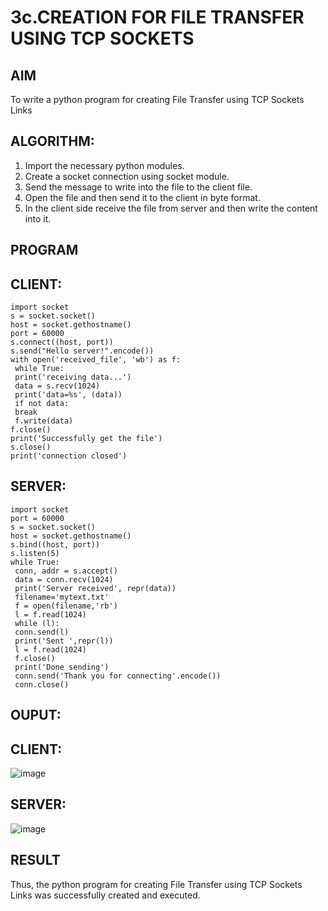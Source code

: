 # 3c.CREATION FOR FILE TRANSFER USING TCP SOCKETS
## AIM
To write a python program for creating File Transfer using TCP Sockets Links
## ALGORITHM:
1. Import the necessary python modules.
2. Create a socket connection using socket module.
3. Send the message to write into the file to the client file.
4. Open the file and then send it to the client in byte format.
5. In the client side receive the file from server and then write the content into it.
## PROGRAM
## CLIENT:
```
import socket
s = socket.socket()
host = socket.gethostname()
port = 60000
s.connect((host, port))
s.send("Hello server!".encode())
with open('received_file', 'wb') as f:
 while True:
 print('receiving data...')
 data = s.recv(1024)
 print('data=%s', (data))
 if not data:
 break
 f.write(data)
f.close()
print('Successfully get the file')
s.close()
print('connection closed')
```
## SERVER:
```
import socket
port = 60000
s = socket.socket()
host = socket.gethostname()
s.bind((host, port)) 
s.listen(5)
while True:
 conn, addr = s.accept()
 data = conn.recv(1024)
 print('Server received', repr(data))
 filename='mytext.txt'
 f = open(filename,'rb')
 l = f.read(1024)
 while (l):
 conn.send(l)
 print('Sent ',repr(l))
 l = f.read(1024)
 f.close()
 print('Done sending')
 conn.send('Thank you for connecting'.encode())
 conn.close()
```

## OUPUT:
## CLIENT:
![image](https://github.com/Hemanath08/3c.FILE_TRANSFER_USING_TCP_SOCKETS/assets/151807176/ec832365-d0e5-4f8b-8cd4-7ff6ccbf53ec)
## SERVER:
![image](https://github.com/Hemanath08/3c.FILE_TRANSFER_USING_TCP_SOCKETS/assets/151807176/a8fdd8b4-5a35-4b86-8107-6b1c95a08ffa)

## RESULT
Thus, the python program for creating File Transfer using TCP Sockets Links was 
successfully created and executed.
